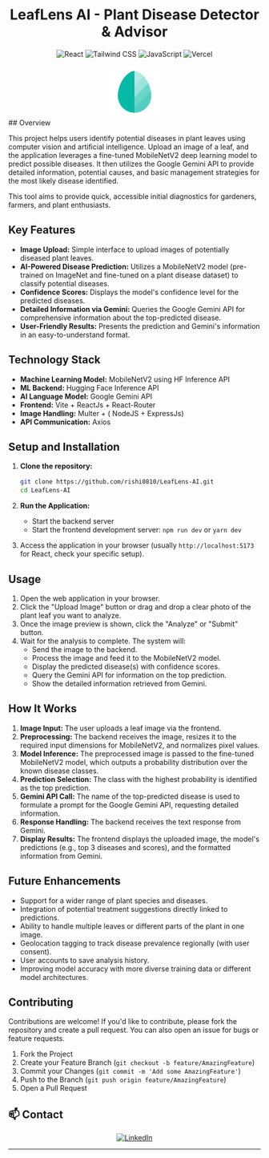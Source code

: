 <center>

# LeafLens AI - Plant Disease Detector & Advisor

</center>


<div align="center">
  <img src="https://img.shields.io/badge/React-20232A?style=for-the-badge&logo=react&logoColor=61DAFB" alt="React" />
  <img src="https://img.shields.io/badge/Tailwind_CSS-38B2AC?style=for-the-badge&logo=tailwind-css&logoColor=white" alt="Tailwind CSS" />
  <img src="https://img.shields.io/badge/JavaScript-F7DF1E?style=for-the-badge&logo=javascript&logoColor=black" alt="JavaScript" />
  <img src="https://img.shields.io/badge/Vercel-000000?style=for-the-badge&logo=vercel&logoColor=white" alt="Vercel" />
</div>

<br />

<div align="center">
  <a href="">
    <img src="./src/assets/logo.svg" alt="Visit Website" width="100" height="100" />
  </a>
</div>
## Overview

This project helps users identify potential diseases in plant leaves using computer vision and artificial intelligence. Upload an image of a leaf, and the application leverages a fine-tuned MobileNetV2 deep learning model to predict possible diseases. It then utilizes the Google Gemini API to provide detailed information, potential causes, and basic management strategies for the most likely disease identified.

This tool aims to provide quick, accessible initial diagnostics for gardeners, farmers, and plant enthusiasts.

##  Key Features

*   **Image Upload:** Simple interface to upload images of potentially diseased plant leaves.
*   **AI-Powered Disease Prediction:** Utilizes a MobileNetV2 model (pre-trained on ImageNet and fine-tuned on a plant disease dataset) to classify potential diseases.
*   **Confidence Scores:** Displays the model's confidence level for the predicted diseases.
*   **Detailed Information via Gemini:** Queries the Google Gemini API for comprehensive information about the top-predicted disease.
*   **User-Friendly Results:** Presents the prediction and Gemini's information in an easy-to-understand format.

##  Technology Stack

*   **Machine Learning Model:** MobileNetV2 using HF Inference API
*   **ML Backend:** Hugging Face Inference API
*   **AI Language Model:** Google Gemini API
*   **Frontend:** Vite + ReactJs + React-Router
*   **Image Handling:** Multer + ( NodeJS + ExpressJs)
*   **API Communication:** Axios 

## Setup and Installation

1.  **Clone the repository:**
    ```bash
    git clone https://github.com/rishi0810/LeafLens-AI.git
    cd LeafLens-AI
    ```

2.  **Run the Application:**
    *   Start the backend server
    *   Start the frontend development server: `npm run dev` or `yarn dev`

3.  Access the application in your browser (usually `http://localhost:5173` for React, check your specific setup).

##  Usage

1.  Open the web application in your browser.
2.  Click the "Upload Image" button or drag and drop a clear photo of the plant leaf you want to analyze.
3.  Once the image preview is shown, click the "Analyze" or "Submit" button.
4.  Wait for the analysis to complete. The system will:
    *   Send the image to the backend.
    *   Process the image and feed it to the MobileNetV2 model.
    *   Display the predicted disease(s) with confidence scores.
    *   Query the Gemini API for information on the top prediction.
    *   Show the detailed information retrieved from Gemini.

##  How It Works

1.  **Image Input:** The user uploads a leaf image via the frontend.
2.  **Preprocessing:** The backend receives the image, resizes it to the required input dimensions for MobileNetV2, and normalizes pixel values.
3.  **Model Inference:** The preprocessed image is passed to the fine-tuned MobileNetV2 model, which outputs a probability distribution over the known disease classes.
4.  **Prediction Selection:** The class with the highest probability is identified as the top prediction.
5.  **Gemini API Call:** The name of the top-predicted disease is used to formulate a prompt for the Google Gemini API, requesting detailed information.
6.  **Response Handling:** The backend receives the text response from Gemini.
7.  **Display Results:** The frontend displays the uploaded image, the model's predictions (e.g., top 3 diseases and scores), and the formatted information from Gemini.

##  Future Enhancements

*   Support for a wider range of plant species and diseases.
*   Integration of potential treatment suggestions directly linked to predictions.
*   Ability to handle multiple leaves or different parts of the plant in one image.
*   Geolocation tagging to track disease prevalence regionally (with user consent).
*   User accounts to save analysis history.
*   Improving model accuracy with more diverse training data or different model architectures.

##  Contributing

Contributions are welcome! If you'd like to contribute, please fork the repository and create a pull request. You can also open an issue for bugs or feature requests.

1.  Fork the Project
2.  Create your Feature Branch (`git checkout -b feature/AmazingFeature`)
3.  Commit your Changes (`git commit -m 'Add some AmazingFeature'`)
4.  Push to the Branch (`git push origin feature/AmazingFeature`)
5.  Open a Pull Request

## 📫 Contact

<div align="center">
  <a href="https://www.linkedin.com/in/rishiraj2003/">
    <img src="https://img.shields.io/badge/LinkedIn-0077B5?style=for-the-badge&logo=linkedin&logoColor=white" alt="LinkedIn" />
  </a>
</div>



---